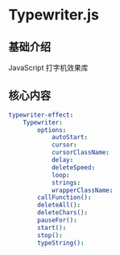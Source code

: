 # Typewriter.js


## 基础介绍

JavaScript 打字机效果库



## 核心内容
```yaml
typewriter-effect:
    Typewriter:
        options:
            autoStart:
            cursor:
            cursorClassName:
            delay:
            deleteSpeed:
            loop:
            strings:
            wrapperClassName:
        callFunction():
        deleteAll():
        deleteChars():
        pauseFor():
        start():
        stop():
        typeString():
```
